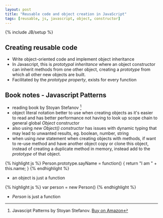```yaml
---
layout: post
title: "Reusable code and object creation in JavaScript"
tags: [reusable, js, javascript, object, constructor]
---
```

{% include JB/setup %}

## Creating reusable code

* Write object-oriented code and implement object inheritance 
* In Javascript, this is _prototypal inheritance_ where an object constructor can inherit methods from one other object, creating a _prototype_ from which all other new objects are built.
* Facilitated by the _prototype property_, exists for every function

## Book notes - Javascript Patterns

* reading book by Stoyan Stefanov [^1]
* object literal notation better to use when creating objects as it's easier to read and has better performance not having to look up scope chain to general global _Object_ constructor
* also using _new Object() constructor_ has issues with dynamic typing that may lead to unwanted results, eg. boolean, number, string
* when using _new_ statement when creating objects with methods, if want to re-use method and have another object copy or clone this object, instead of creating a duplicate method in memory, instead add to the _prototype_ of that object.


{% highlight js %}
Person.prototype.sayName = function() {
	return "I am " + this.name;
}
{% endhighlight %}

* an object is just a function

{% highlight js %}
var person = new Person()
{% endhighlight %}

* _Person_ is just a function
    

[^1]: Javascipt Patterns by Stoyan Stefanov. [Buy on Amazon](http://www.amazon.com/gp/product/B0046RERXE/)
